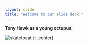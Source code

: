 ```yaml
---
layout: slide
title: "Welcome to our slide deck!"
---
```


**Tony Hawk as a young octupus.**

![skatetocat](https://octodex.github.com/images/skatetocat.png)
{: .center}
